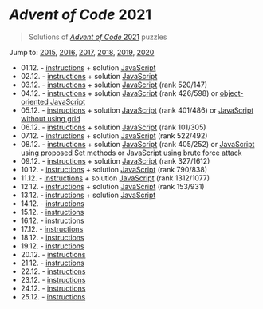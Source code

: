 # *Advent of Code* 2021
> Solutions of [*Advent of Code* 2021](http://adventofcode.com/2021/) puzzles

Jump to: [2015](../2015), [2016](../2016), [2017](../2017), [2018](../2018), [2019](../2019), [2020](../2020)

* 01.12. - [instructions](http://adventofcode.com/2021/day/1) + solution [JavaScript](./01.js)
* 02.12. - [instructions](http://adventofcode.com/2021/day/2) + solution [JavaScript](./02.js)
* 03.12. - [instructions](http://adventofcode.com/2021/day/3) + solution [JavaScript](./03.js) (rank 520/147)
* 04.12. - [instructions](http://adventofcode.com/2021/day/4) + solution [JavaScript](./04.js) (rank 426/598) or [object-oriented JavaScript](./04o.js)
* 05.12. - [instructions](http://adventofcode.com/2021/day/5) + solution [JavaScript](./05.js) (rank 401/486) or [JavaScript without using grid](./05-no-grid.js)
* 06.12. - [instructions](http://adventofcode.com/2021/day/6) + solution [JavaScript](./06.js) (rank 101/305)
* 07.12. - [instructions](http://adventofcode.com/2021/day/7) + solution [JavaScript](./07.js) (rank 522/492)
* 08.12. - [instructions](http://adventofcode.com/2021/day/8) + solution [JavaScript](./08.js) (rank 405/252) or [JavaScript using proposed Set methods](./08-set.js) or [JavaScript using brute force attack](./08-bruteforce.js)
* 09.12. - [instructions](http://adventofcode.com/2021/day/9) + solution [JavaScript](./09.js) (rank 327/1612)
* 10.12. - [instructions](http://adventofcode.com/2021/day/10) + solution [JavaScript](./10.js) (rank 790/838)
* 11.12. - [instructions](http://adventofcode.com/2021/day/11) + solution [JavaScript](./11.js) (rank 1312/1077)
* 12.12. - [instructions](http://adventofcode.com/2021/day/12) + solution [JavaScript](./12.js) (rank 153/931)
* 13.12. - [instructions](http://adventofcode.com/2021/day/13) + solution [JavaScript](./13.js)
* 14.12. - [instructions](http://adventofcode.com/2021/day/14)
* 15.12. - [instructions](http://adventofcode.com/2021/day/15)
* 16.12. - [instructions](http://adventofcode.com/2021/day/16)
* 17.12. - [instructions](http://adventofcode.com/2021/day/17)
* 18.12. - [instructions](http://adventofcode.com/2021/day/18)
* 19.12. - [instructions](http://adventofcode.com/2021/day/19)
* 20.12. - [instructions](http://adventofcode.com/2021/day/20)
* 21.12. - [instructions](http://adventofcode.com/2021/day/21)
* 22.12. - [instructions](http://adventofcode.com/2021/day/22)
* 23.12. - [instructions](http://adventofcode.com/2021/day/23)
* 24.12. - [instructions](http://adventofcode.com/2021/day/24)
* 25.12. - [instructions](http://adventofcode.com/2021/day/25)
